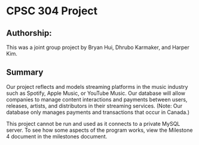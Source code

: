 # CPSC 304 Project

## Authorship:
This was a joint group project by Bryan Hui, Dhrubo Karmaker, and Harper Kim.

## Summary
Our project reflects and models streaming platforms in the music industry such as Spotify, Apple
Music, or YouTube Music. Our database will allow companies to manage content interactions
and payments between users, releases, artists, and distributors in their streaming services.
(Note: Our database only manages payments and transactions that occur in Canada.)

This project cannot be run and used as it connects to a private MySQL server. To see how some aspects of the program works, view the Milestone 4 document in the milestones document.
